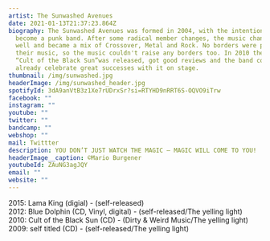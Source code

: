 ```yaml
---
artist: The Sunwashed Avenues
date: 2021-01-13T21:37:23.864Z
biography: The Sunwashed Avenues was formed in 2004, with the intention to
  become a punk band. After some radical member changes, the music changed as
  well and became a mix of Crossover, Metal and Rock. No borders were put to
  their music, so the music couldn't raise any borders too. In 2010 the first LP
  “Cult of the Black Sun”was released, got good reviews and the band could
  already celebrate great successes with it on stage.
thumbnail: /img/sunwashed.jpg
headerImage: /img/sunwashed_header.jpg
spotifyId: 3dA9anVtB3z1Xe7rUDrxSr?si=RTYHD9nRRT6S-OQVO9iTrw
facebook: ""
instagram: ""
youtube: ""
twitter: ""
bandcamp: ""
webshop: ""
mail: Twittter
description: YOU DON’T JUST WATCH THE MAGIC – MAGIC WILL COME TO YOU!
headerImage__caption: ©Mario Burgener
youtubeId: ZAuNG3agJQY
email: ""
website: ""
---
```

2015: Lama King (digial) - (self-released)\
2012: Blue Dolphin (CD, Vinyl, digital) - (self-released/The yelling light)\
2010: Cult of the Black Sun (CD) - (Dirty & Weird Music/The yelling light)\
2009: self titled (CD) - (self-released/The yelling light)
